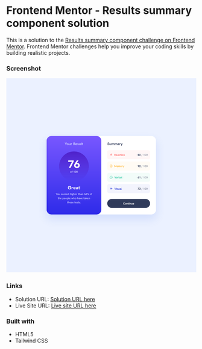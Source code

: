 # Frontend Mentor - Results summary component solution

This is a solution to the [Results summary component challenge on Frontend Mentor](https://www.frontendmentor.io/challenges/results-summary-component-CE_K6s0maV). Frontend Mentor challenges help you improve your coding skills by building realistic projects.

### Screenshot

![](./images/Screenshot.png)

### Links

- Solution URL: [Solution URL here](https://github.com/NDK1195/results-summary-component)
- Live Site URL: [Live site URL here](https://ndk1195.github.io/results-summary-component/)

### Built with

- HTML5
- Tailwind CSS
